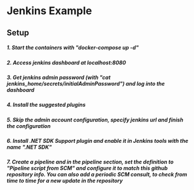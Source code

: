 # Jenkins Example

## Setup

##### 1. Start the containers with "docker-compose up -d"
##### 2. Access jenkins dashboard at localhost:8080
##### 3. Get jenkins admin password (with "cat jenkins_home/secrets/initialAdminPassword") and log into the dashboard
##### 4. Install the suggested plugins
##### 5. Skip the admin account configuration, specify jenkins url and finish the configuration
##### 6. Install .NET SDK Support plugin and enable it in Jenkins tools with the name ".NET SDK"
##### 7. Create a pipeline and in the pipeline section, set the definition to "Pipeline script from SCM" and configure it to match this github repository info. You can also add a periodic SCM consult, to check from time to time for a new update in the repository

